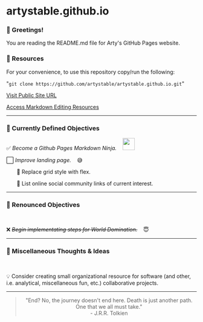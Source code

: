 # artystable.github.io
###   :wave: Greetings!
You are reading the README.md file for Arty's GitHub Pages website.


###   :key: Resources
For your convenience, to use this repository copy/run the following:

"`git clone https://github.com/artystable/artystable.github.io.git`"

[Visit Public Site URL](https://artystable.github.io)

[Access Markdown Editing Resources](https://github.com/artystable/artystable.github.io/blob/master/misc/markdown-editing-resources.md)



***

###   :dart: Currently Defined Objectives


:white_check_mark: *Become a Github Pages Markdown Ninja.* &nbsp;&nbsp; <a href="#"><img src="https://artystable.github.io/img/git-ninja.png" width="32px"></a>

:white_large_square: *Improve landing page.* &nbsp;&nbsp; :sweat_smile:

&nbsp;&nbsp;&nbsp;&nbsp;&nbsp;&nbsp; :small_orange_diamond: Replace grid style with flex.

&nbsp;&nbsp;&nbsp;&nbsp;&nbsp;&nbsp; :small_orange_diamond: List online social community links of current interest.



***

### :put_litter_in_its_place: Renounced Objectives
<br>

:x: *~~Begin implementating steps for World Domination.~~* &nbsp;&nbsp; :innocent:



***

### :thought_balloon: Miscellaneous Thoughts & Ideas
<br>

:bulb: Consider creating small organizational resource for software (and other, i.e. analytical, miscellaneous fun, etc.) collaborative projects.



***

<blockquote align="center" font-style="italic">
"End? No, the journey doesn't end here. Death is just another path.
One that we all must take."
<br>
- J.R.R. Tolkien
</blockquot>
